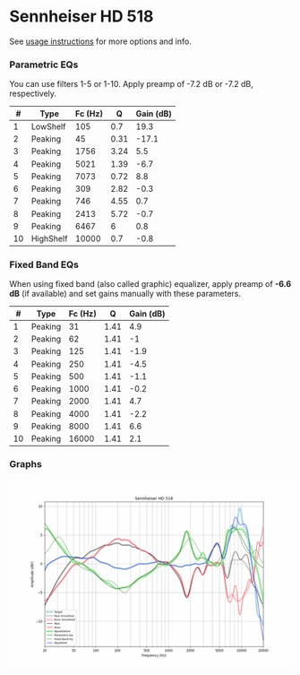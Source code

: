 # Sennheiser HD 518
See [usage instructions](https://github.com/jaakkopasanen/AutoEq#usage) for more options and info.

### Parametric EQs
You can use filters 1-5 or 1-10. Apply preamp of -7.2 dB or -7.2 dB, respectively.

|   # | Type      |   Fc (Hz) |    Q |   Gain (dB) |
|-----|-----------|-----------|------|-------------|
|   1 | LowShelf  |       105 | 0.7  |        19.3 |
|   2 | Peaking   |        45 | 0.31 |       -17.1 |
|   3 | Peaking   |      1756 | 3.24 |         5.5 |
|   4 | Peaking   |      5021 | 1.39 |        -6.7 |
|   5 | Peaking   |      7073 | 0.72 |         8.8 |
|   6 | Peaking   |       309 | 2.82 |        -0.3 |
|   7 | Peaking   |       746 | 4.55 |         0.7 |
|   8 | Peaking   |      2413 | 5.72 |        -0.7 |
|   9 | Peaking   |      6467 | 6    |         0.8 |
|  10 | HighShelf |     10000 | 0.7  |        -0.8 |

### Fixed Band EQs
When using fixed band (also called graphic) equalizer, apply preamp of **-6.6 dB** (if available) and set gains manually with these parameters.

|   # | Type    |   Fc (Hz) |    Q |   Gain (dB) |
|-----|---------|-----------|------|-------------|
|   1 | Peaking |        31 | 1.41 |         4.9 |
|   2 | Peaking |        62 | 1.41 |        -1   |
|   3 | Peaking |       125 | 1.41 |        -1.9 |
|   4 | Peaking |       250 | 1.41 |        -4.5 |
|   5 | Peaking |       500 | 1.41 |        -1.1 |
|   6 | Peaking |      1000 | 1.41 |        -0.2 |
|   7 | Peaking |      2000 | 1.41 |         4.7 |
|   8 | Peaking |      4000 | 1.41 |        -2.2 |
|   9 | Peaking |      8000 | 1.41 |         6.6 |
|  10 | Peaking |     16000 | 1.41 |         2.1 |

### Graphs
![](./Sennheiser%20HD%20518.png)
